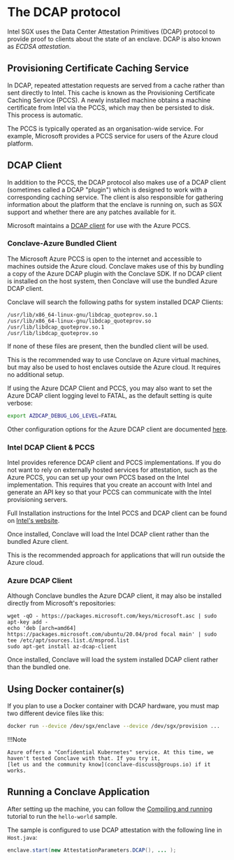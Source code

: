 # The DCAP protocol

Intel SGX uses the Data Center Attestation Primitives (DCAP) protocol to provide proof to clients about the state of an 
enclave. DCAP is also known as _ECDSA attestation_.

## Provisioning Certificate Caching Service

In DCAP, repeated attestation requests are served from a cache rather than sent directly to Intel. This cache is known 
as the Provisioning Certificate Caching Service (PCCS). A newly installed machine obtains a machine certificate from 
Intel via the PCCS, which may then be persisted to disk. This process is automatic.

The PCCS is typically operated as an organisation-wide service. For example, Microsoft provides a PCCS service for users 
of the Azure cloud platform.

## DCAP Client

In addition to the PCCS, the DCAP protocol also makes use of a DCAP client (sometimes called a DCAP "plugin") which
is designed to work with a corresponding caching service. The client is also responsible for gathering information
about the platform that the enclave is running on, such as SGX support and whether there are any patches available for
it.

Microsoft maintains a [DCAP client](https://github.com/microsoft/Azure-DCAP-Client) for use with the Azure PCCS.

### Conclave-Azure Bundled Client

The Microsoft Azure PCCS is open to the internet and accessible to machines outside the Azure cloud. Conclave makes use
of this by bundling a copy of the Azure DCAP plugin with the Conclave SDK. If no DCAP client is installed on the host 
system, then Conclave will use the bundled Azure DCAP client.

Conclave will search the following paths for system installed DCAP Clients:

```
/usr/lib/x86_64-linux-gnu/libdcap_quoteprov.so.1
/usr/lib/x86_64-linux-gnu/libdcap_quoteprov.so
/usr/lib/libdcap_quoteprov.so.1
/usr/lib/libdcap_quoteprov.so
```

If none of these files are present, then the bundled client will be used.

This is the recommended way to use Conclave on Azure virtual machines, but may also be used to host enclaves outside
the Azure cloud. It requires no additional setup.

If using the Azure DCAP Client and PCCS, you may also want to set the Azure DCAP client logging level to FATAL, as the 
default setting is quite verbose:

```sh
export AZDCAP_DEBUG_LOG_LEVEL=FATAL
```

Other configuration options for the Azure DCAP client are documented [here](https://github.com/microsoft/Azure-DCAP-Client).

### Intel DCAP Client & PCCS

Intel provides reference DCAP client and PCCS implementations. If you do not want to rely on externally hosted services
for attestation, such as the Azure PCCS, you can set up your own PCCS based on the Intel implementation. This requires 
that you create an account with Intel and generate an API key so that your PCCS can communicate with the Intel 
provisioning servers.

Full Installation instructions for the Intel PCCS and DCAP client can be found on 
[Intel's website](https://www.intel.com/content/www/us/en/developer/articles/guide/intel-software-guard-extensions-data-center-attestation-primitives-quick-install-guide.html).

Once installed, Conclave will load the Intel DCAP client rather than the bundled Azure client.

This is the recommended approach for applications that will run outside the Azure cloud.

### Azure DCAP Client

Although Conclave bundles the Azure DCAP client, it may also be installed directly from Microsoft's repositories:

```
wget -qO - https://packages.microsoft.com/keys/microsoft.asc | sudo apt-key add -
echo 'deb [arch=amd64] https://packages.microsoft.com/ubuntu/20.04/prod focal main' | sudo tee /etc/apt/sources.list.d/msprod.list
sudo apt-get install az-dcap-client
```

Once installed, Conclave will load the system installed DCAP client rather than the bundled one.

## Using Docker container(s)
If you plan to use a Docker container with DCAP hardware, you must map two different device files like this:

```sh
docker run --device /dev/sgx/enclave --device /dev/sgx/provision ...
```

!!!Note

    Azure offers a "Confidential Kubernetes" service. At this time, we haven't tested Conclave with that. If you try it,
    [let us and the community know](conclave-discuss@groups.io) if it works.

## Running a Conclave Application
After setting up the machine, you can follow the [Compiling and running](running-hello-world.md) tutorial to run the 
`hello-world` sample.

The sample is configured to use DCAP attestation with the following line in `Host.java`:

```java
enclave.start(new AttestationParameters.DCAP(), ... );
```
